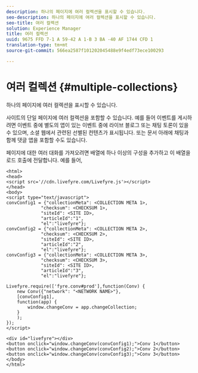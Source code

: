 ```yaml
---
description: 하나의 페이지에 여러 컬렉션을 표시할 수 있습니다.
seo-description: 하나의 페이지에 여러 컬렉션을 표시할 수 있습니다.
seo-title: 여러 컬렉션
solution: Experience Manager
title: 여러 컬렉션
uuid: 9675 FFD 7-1 A 59-42 A 1-B 3 BA -40 AF 1744 CFD 1
translation-type: tm+mt
source-git-commit: 566ea2587f101202045488e9f4edf73ece100293

---
```



# 여러 컬렉션 {#multiple-collections}

하나의 페이지에 여러 컬렉션을 표시할 수 있습니다.

사이트의 단일 페이지에 여러 컬렉션을 포함할 수 있습니다. 예를 들어 이벤트를 게시하려면 이벤트 중에 별도의 앱이 있는 이벤트 중에 라이브 블로그 또는 채팅 토론이 있을 수 있으며, 소셜 웹에서 관련된 선별된 컨텐츠가 표시됩니다. 또는 문서 아래에 채팅과 함께 댓글 앱을 포함할 수도 있습니다.

페이지에 대한 여러 대화를 가져오려면 배열에 하나 이상의 구성을 추가하고 이 배열을 로드 호출에 전달합니다. 예를 들어,

```
<html> 
<head> 
<script src='//cdn.livefyre.com/Livefyre.js'></script> 
</head> 
<body> 
<script type="text/javascript"> 
convConfig1 = {"collectionMeta": <COLLECTION META 1>, 
             "checksum": <CHECKSUM 1>, 
             "siteId": <SITE ID>, 
             "articleId":"1", 
             "el":"livefyre"}; 
convConfig2 = {"collectionMeta": <COLLECTION META 2>, 
             "checksum": <CHECKSUM 2>, 
             "siteId": <SITE ID>, 
             "articleId":"2", 
             "el":"livefyre"}; 
convConfig3 = {"collectionMeta": <COLLECTION META 3>, 
             "checksum": <CHECKSUM 3>, 
             "siteId": <SITE ID>, 
             "articleId":"3", 
             "el":"livefyre"}; 
  
Livefyre.require(['fyre.conv#prod'],function(Conv) { 
    new Conv({"network": "<NETWORK NAME>"}, 
    [convConfig1], 
    function(app) {  
        window.changeConv = app.changeCollection; 
    } 
    ); 
}); 
</script> 
  
<div id="livefyre"></div> 
<button onclick="window.changeConv(convConfig1);">Conv 1</button> 
<button onclick="window.changeConv(convConfig2);">Conv 2</button> 
<button onclick="window.changeConv(convConfig3);">Conv 3</button> 
</body> 
</html>
```
